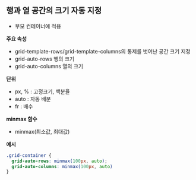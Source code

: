 ## 행과 열 공간의 크기 자동 지정
- 부모 컨테이너에 적용

**주요 속성**
- grid-template-rows/grid-template-columns의 통제를 벗어난 공간 크기 지정
- grid-auto-rows 행의 크기
- grid-auto-columns 열의 크기 

**단위**
- px, % : 고정크기, 백분율
- auto : 자동 배분 
- fr : 배수

**minmax 함수**
- minmax(최소값, 최대값) 

**예시**
```css
.grid-container {
  grid-auto-rows: minmax(100px, auto);
  grid-auto-columns: minmax(100px, auto)
}
```

